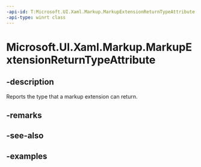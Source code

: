 ```yaml
---
-api-id: T:Microsoft.UI.Xaml.Markup.MarkupExtensionReturnTypeAttribute
-api-type: winrt class
---
```


<!-- Class syntax.
public class MarkupExtensionReturnTypeAttribute : Attribute, Attribute
-->

# Microsoft.UI.Xaml.Markup.MarkupExtensionReturnTypeAttribute

## -description

Reports the type that a markup extension can return.

## -remarks

## -see-also

## -examples

